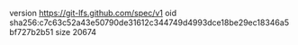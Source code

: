 version https://git-lfs.github.com/spec/v1
oid sha256:c7c63c52a43e50790de31612c344749d4993dce18be29ec18346a5bf727b2b51
size 20674
